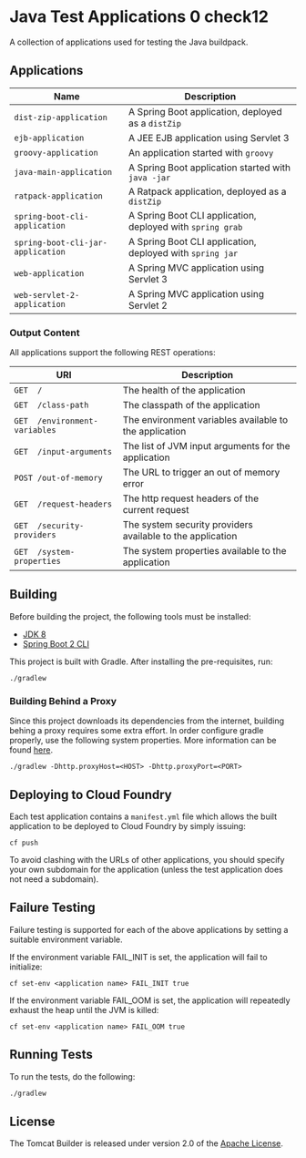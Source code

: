 # Java Test Applications 0 check12

A collection of applications used for testing the Java buildpack.

## Applications
| Name | Description
| ---- | -----------
| `dist-zip-application` | A Spring Boot application, deployed as a `distZip`
| `ejb-application` | A JEE EJB application using Servlet 3
| `groovy-application` | An application started with `groovy`
| `java-main-application` | A Spring Boot application started with `java -jar`
| `ratpack-application` | A Ratpack application, deployed as a `distZip`
| `spring-boot-cli-application` | A Spring Boot CLI application, deployed with `spring grab`
| `spring-boot-cli-jar-application` | A Spring Boot CLI application, deployed with `spring jar`
| `web-application` | A Spring MVC application using Servlet 3
| `web-servlet-2-application` | A Spring MVC application using Servlet 2

### Output Content
All applications support the following REST operations:

| URI | Description
| --- | -----------
| `GET  /` | The health of the application
| `GET  /class-path` | The classpath of the application
| `GET  /environment-variables` | The environment variables available to the application
| `GET  /input-arguments` | The list of JVM input arguments for the application
| `POST /out-of-memory` | The URL to trigger an out of memory error
| `GET  /request-headers` | The http request headers of the current request
| `GET  /security-providers` | The system security providers available to the application
| `GET  /system-properties` | The system properties available to the application

## Building

Before building the project, the following tools must be installed:
* [JDK 8](http://www.oracle.com/technetwork/java/javase/downloads/index.html)
* [Spring Boot 2 CLI](http://docs.spring.io/spring-boot/docs/current/reference/htmlsingle/#getting-started-installing-the-cli)

This project is built with Gradle. After installing the pre-requisites, run:

```plain
./gradlew
```

### Building Behind a Proxy
Since this project downloads its dependencies from the internet, building behing a proxy requires some extra effort.  In order configure gradle properly, use the following system properties.  More information can be found [here][].

```plain
./gradlew -Dhttp.proxyHost=<HOST> -Dhttp.proxyPort=<PORT>
```

## Deploying to Cloud Foundry
Each test application contains a `manifest.yml` file which allows the built application to be deployed to Cloud Foundry by simply issuing:

```plain
cf push
```

To avoid clashing with the URLs of other applications, you should specify your own subdomain for the application (unless the test application does not need a subdomain).

## Failure Testing
Failure testing is supported for each of the above applications by setting a suitable environment variable.

If the environment variable FAIL_INIT is set, the application will fail to initialize:

```plain
cf set-env <application name> FAIL_INIT true
```

If the environment variable FAIL_OOM is set, the application will repeatedly exhaust the heap until the JVM is killed:

```plain
cf set-env <application name> FAIL_OOM true
```

## Running Tests
To run the tests, do the following:

```bash
./gradlew
```

## License
The Tomcat Builder is released under version 2.0 of the [Apache License][].

[Apache License]: http://www.apache.org/licenses/LICENSE-2.0
[here]: http://stackoverflow.com/questions/5991194/gradle-proxy-configuration
